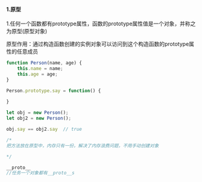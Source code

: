 #### 1.原型

1.任何一个函数都有prototype属性，函数的prototype属性值是一个对象，并称之为原型(原型对象)

原型作用：通过构造函数创建的实例对象可以访问到这个构造函数的prototype属性的任意成员

```javascript
function Person(name, age) {
    this.name = name;
    this.age = age;
}

Person.prototype.say = function() {
    
}

let obj = new Person();
let obj2 = new Person();

obj.say == obj2.say  // true

/*
把方法放在原型中，内存只有一份，解决了内存浪费问题，不用手动创建对象

*/
```

```javascript
__proto__
//任务一个对象都有__proto__s
```





